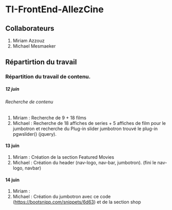 # TI-FrontEnd-AllezCine

## Collaborateurs

1. Miriam Azzouz
2. Michael Mesmaeker

## Répartirtion du travail

### Répartition du travail de contenu.

##### 12 juin
###### Recherche de contenu

1. Miriam   : Recherche de 9 + 18 films
2. Michael  : Recherche de 18 affiches de series + 5 affiches de film pour le jumbotron et recherche du Plug-in slider jumbotron
              trouvé le plug-in pgwslider() (jquery).
              
#### 13 juin

1. Miriam   : Création de la section Featured Movies
2. Michael  : Création du header (nav-logo, nav-bar, jumbotron). (fini le nav-logo, navbar)

#### 14 juin

1. Miriam   : 
2. Michael  : Création du jumbotron avec ce code (https://bootsnipp.com/snippets/6d63) et de la section shop
